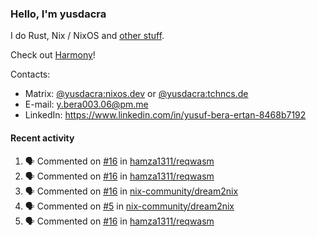 ### Hello, I'm yusdacra

I do Rust, Nix / NixOS and [other stuff](https://yusdacra.gitlab.io/about).

Check out [Harmony](https://github.com/harmony-development)!

Contacts:
- Matrix: [@yusdacra:nixos.dev](https://matrix.to/#/@yusdacra:nixos.dev) or [@yusdacra:tchncs.de](https://matrix.to/#/@yusdacra:tchncs.de)
- E-mail: y.bera003.06@pm.me
- LinkedIn: https://www.linkedin.com/in/yusuf-bera-ertan-8468b7192

#### Recent activity

<!--START_SECTION:activity-->
1. 🗣 Commented on [#16](https://github.com/hamza1311/reqwasm/issues/16) in [hamza1311/reqwasm](https://github.com/hamza1311/reqwasm)
2. 🗣 Commented on [#16](https://github.com/hamza1311/reqwasm/issues/16) in [hamza1311/reqwasm](https://github.com/hamza1311/reqwasm)
3. 🗣 Commented on [#16](https://github.com/nix-community/dream2nix/issues/16) in [nix-community/dream2nix](https://github.com/nix-community/dream2nix)
4. 🗣 Commented on [#5](https://github.com/nix-community/dream2nix/issues/5) in [nix-community/dream2nix](https://github.com/nix-community/dream2nix)
5. 🗣 Commented on [#16](https://github.com/hamza1311/reqwasm/issues/16) in [hamza1311/reqwasm](https://github.com/hamza1311/reqwasm)
<!--END_SECTION:activity-->
